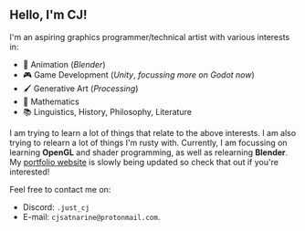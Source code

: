 ## Hello, I'm CJ!
I'm an aspiring graphics programmer/technical artist with various interests in: 
- :movie_camera: Animation (*Blender*)
- :video_game: Game Development (*Unity*, *focussing more on Godot now*)
- :paintbrush: Generative Art (*Processing*)
- :triangular_ruler: Mathematics
- :books: Linguistics, History, Philosophy, Literature

I am trying to learn a lot of things that relate to the above interests. I am also trying to relearn a lot of things I'm rusty with. 
Currently, I am focussing on learning **OpenGL** and shader programming, as well as relearning **Blender**. My [portfolio website](https://cjsatnarine.github.io/) is slowly being updated so check that out if you're interested!

Feel free to contact me on:
- Discord: `.just_cj`
- E-mail: `cjsatnarine@protonmail.com`. 

<!--
**CJSatnarine/CJSatnarine** is a ✨ _special_ ✨ repository because its `README.md` (this file) appears on your GitHub profile.

Here are some ideas to get you started:

- 🔭 I’m currently working on ...
- 🌱 I’m currently learning ...
- 👯 I’m looking to collaborate on ...
- 🤔 I’m looking for help with ...
- 💬 Ask me about ...
- 📫 How to reach me: ...
- 😄 Pronouns: ...
- ⚡ Fun fact: ...
-->
